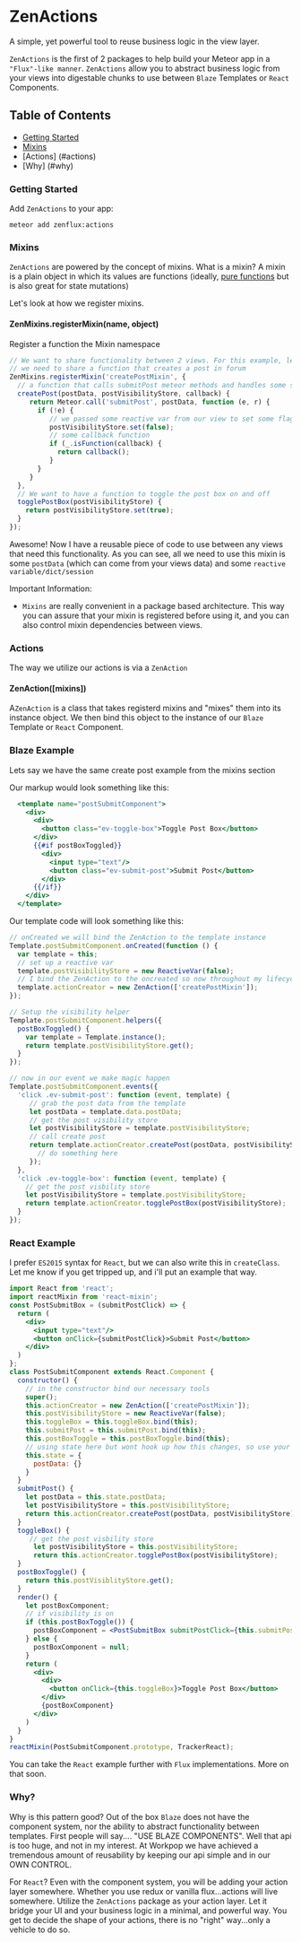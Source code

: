 # ZenActions

A simple, yet powerful tool to reuse business logic in the view layer.

`ZenActions` is the first of 2 packages to help build your Meteor app in a `"Flux"-like manner`. `ZenActions` allow you to 
abstract business logic from your views into digestable chunks to use between `Blaze` Templates or `React` Components.

## Table of Contents

* [Getting Started](#getting-started)
* [Mixins](#mixins)
* [Actions] (#actions)
* [Why] (#why)

### Getting Started

Add `ZenActions` to your app:

```shell
meteor add zenflux:actions
```
### Mixins

`ZenActions` are powered by the concept of mixins. What is a mixin? A mixin is a plain object in which its values are functions
(ideally, [pure functions](https://en.wikipedia.org/wiki/Pure_function) but is also great for state mutations)

Let's look at how we register mixins.

#### ZenMixins.registerMixin(name, object)
Register a function the Mixin namespace

```js
// We want to share functionality between 2 views. For this example, let's say 
// we need to share a function that creates a post in forum
ZenMixins.registerMixin('createPostMixin', {
  // a function that calls submitPost meteor methods and handles some side effects
  createPost(postData, postVisibilityStore, callback) {
     return Meteor.call('submitPost', postData, function (e, r) {
       if (!e) {
          // we passed some reactive var from our view to set some flag after our method has been called 
          postVisibilityStore.set(false);
          // some callback function
          if (_.isFunction(callback) {
            return callback();
          }
       }
     }
  },
  // We want to have a function to toggle the post box on and off
  togglePostBox(postVisibilityStore) {
    return postVisibilityStore.set(true);
  }
});
```

Awesome! Now I have a reusable piece of code to use between any views that need this functionality. As you can see, all we need to 
use this mixin is some `postData` (which can come from your views data) and some `reactive variable/dict/session `

Important Information:

* `Mixins` are really convenient in a package based architecture. This way you can assure that your mixin is registered before using it, and you can also control mixin dependencies between views.
 

### Actions

The way we utilize our actions is via a `ZenAction`

#### ZenAction([mixins])

A`ZenAction` is a class that takes registerd mixins and "mixes" them into its instance object. We then bind this object to the instance of our
`Blaze` Template or `React` Component.

### Blaze Example

Lets say we have the same create post example from the mixins section

Our markup would look something like this:

```handlebars
  <template name="postSubmitComponent">
    <div>
      <div>
        <button class="ev-toggle-box">Toggle Post Box</button>
      </div>
      {{#if postBoxToggled}}
        <div>
          <input type="text"/>
          <button class="ev-submit-post">Submit Post</button>
        </div>
      {{/if}}
    </div>
  </template>
```

Our template code will look something like this:

```js
// onCreated we will bind the ZenAction to the template instance
Template.postSubmitComponent.onCreated(function () {
  var template = this;
  // set up a reactive var 
  template.postVisibilityStore = new ReactiveVar(false);
  // I bind the ZenAction to the oncreated so now throughout my lifecycle i have access to these methods mixed in
  template.actionCreator = new ZenAction(['createPostMixin']);
});
```

```js
// Setup the visibility helper
Template.postSubmitComponent.helpers({
  postBoxToggled() {
    var template = Template.instance();
    return template.postVisibilityStore.get();
  }
});
```

```js
// now in our event we make magic happen
Template.postSubmitComponent.events({
  'click .ev-submit-post': function (event, template) {
     // grab the post data from the template
     let postData = template.data.postData;
     // get the post visibility store
     let postVisibilityStore = template.postVisibilityStore;
     // call create post
     return template.actionCreator.createPost(postData, postVisibilityStore, function () {
       // do something here
     });
  },
  'click .ev-toggle-box': function (event, template) {
    // get the post visbility store
    let postVisibilityStore = template.postVisibilityStore;
    return template.actionCreator.togglePostBox(postVisibilityStore);
  }
});
```

### React Example

I prefer `ES2015` syntax for `React`, but we can also write this in `createClass`. Let me know if you get tripped up, and i'll put an example that way.


```jsx
import React from 'react';
import reactMixin from 'react-mixin';
const PostSubmitBox = (submitPostClick) => {
  return (
    <div>
      <input type="text"/>
      <button onClick={submitPostClick}>Submit Post</button>
    </div>
  )
};
class PostSubmitComponent extends React.Component {
  constructor() {
    // in the constructor bind our necessary tools
    super();
    this.actionCreator = new ZenAction(['createPostMixin']);
    this.postVisibilityStore = new ReactiveVar(false);
    this.toggleBox = this.toggleBox.bind(this);
    this.submitPost = this.submitPost.bind(this);
    this.postBoxToggle = this.postBoxToggle.bind(this);
    // using state here but wont hook up how this changes, so use your imagination
    this.state = {
      postData: {}
    }
  }
  submitPost() {
    let postData = this.state.postData;
    let postVisibilityStore = this.postVisibilityStore;
    return this.actionCreator.createPost(postData, postVisibilityStore);
  }
  toggleBox() {
     // get the post visbility store
      let postVisibilityStore = this.postVisibilityStore;
      return this.actionCreator.togglePostBox(postVisibilityStore);
  }
  postBoxToggle() {
    return this.postVisiblityStore.get();
  }
  render() {
    let postBoxComponent;
    // if visibility is on
    if (this.postBoxToggle()) {
      postBoxComponent = <PostSubmitBox submitPostClick={this.submitPost}/>
    } else {
      postBoxComponent = null;
    }
    return (
      <div>
        <div>
          <button onClick={this.toggleBox}>Toggle Post Box</button>
        </div>
        {postBoxComponent}
      </div>
    )
  }
}
reactMixin(PostSubmitComponent.prototype, TrackerReact);
```

You can take the `React` example further with `Flux` implementations. More on that soon.

### Why?

Why is this pattern good? Out of the box `Blaze` does not have the component system, nor the ability to abstract functionality
between templates. First people will say.... "USE BLAZE COMPONENTS". Well that api is too huge, and not in my interest. At Workpop we
have achieved a tremendous amount of reusability by keeping our api simple and in our OWN CONTROL.

For `React`? Even with the component system, you will be adding your action layer somewhere. Whether you use redux or vanilla flux...actions
will live somewhere. Utilize the `ZenActions` package as your action layer. Let it bridge your UI and your business logic in a minimal, and powerful way.
You get to decide the shape of your actions, there is no "right" way...only a vehicle to do so.


